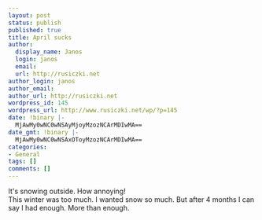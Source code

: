 ```yaml
---
layout: post
status: publish
published: true
title: April sucks
author:
  display_name: Janos
  login: janos
  email: 
  url: http://rusiczki.net
author_login: janos
author_email: 
author_url: http://rusiczki.net
wordpress_id: 145
wordpress_url: http://www.rusiczki.net/wp/?p=145
date: !binary |-
  MjAwMy0wNC0wNSAyMjoyMzozNCArMDIwMA==
date_gmt: !binary |-
  MjAwMy0wNC0wNSAxOToyMzozNCArMDIwMA==
categories:
- General
tags: []
comments: []
---
```

<p>It's snowing outside. How annoying!<br />
This winter was too much. I wanted snow so much. But after 4 months I can say I had enough. More than enough.</p>
